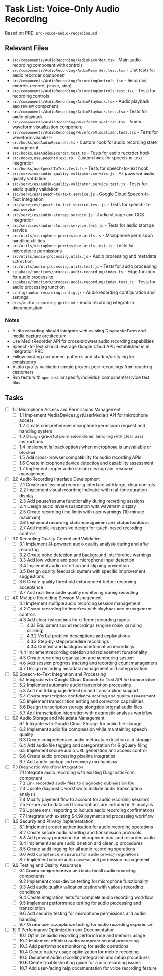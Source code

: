 # Task List: Voice-Only Audio Recording

Based on PRD: `prd-voice-audio-recording.md`

## Relevant Files

- `src/components/AudioRecording/AudioRecorder.tsx` - Main audio recording component with controls
- `src/components/AudioRecording/AudioRecorder.test.tsx` - Unit tests for audio recorder component
- `src/components/AudioRecording/RecordingControls.tsx` - Recording controls (record, pause, stop)
- `src/components/AudioRecording/RecordingControls.test.tsx` - Tests for recording controls
- `src/components/AudioRecording/AudioPlayback.tsx` - Audio playback and review component
- `src/components/AudioRecording/AudioPlayback.test.tsx` - Tests for audio playback
- `src/components/AudioRecording/WaveformVisualizer.tsx` - Audio waveform visualization component
- `src/components/AudioRecording/WaveformVisualizer.test.tsx` - Tests for waveform visualizer
- `src/hooks/useAudioRecorder.ts` - Custom hook for audio recording state management
- `src/hooks/useAudioRecorder.test.ts` - Tests for audio recorder hook
- `src/hooks/useSpeechToText.ts` - Custom hook for speech-to-text integration
- `src/hooks/useSpeechToText.test.ts` - Tests for speech-to-text hook
- `src/services/audio-quality-validator.service.js` - AI-powered audio quality validation
- `src/services/audio-quality-validator.service.test.js` - Tests for audio quality validation
- `src/services/speech-to-text.service.js` - Google Cloud Speech-to-Text integration
- `src/services/speech-to-text.service.test.js` - Tests for speech-to-text service
- `src/services/audio-storage.service.js` - Audio storage and GCS integration
- `src/services/audio-storage.service.test.js` - Tests for audio storage service
- `src/utils/microphone-permissions.utils.js` - Microphone permission handling utilities
- `src/utils/microphone-permissions.utils.test.js` - Tests for microphone permissions
- `src/utils/audio-processing.utils.js` - Audio processing and metadata extraction
- `src/utils/audio-processing.utils.test.js` - Tests for audio processing
- `supabase/functions/process-audio-recording/index.ts` - Edge function for audio processing
- `supabase/functions/process-audio-recording/index.test.ts` - Tests for audio processing function
- `config/audio-recording.config.js` - Audio recording configuration and settings
- `docs/audio-recording-guide.md` - Audio recording integration documentation

### Notes

- Audio recording should integrate with existing DiagnosticForm and media capture architecture
- Use MediaRecorder API for cross-browser audio recording capabilities
- Speech-to-Text should leverage Google Cloud APIs established in AI integration PRD
- Follow existing component patterns and shadcn/ui styling for consistency
- Audio quality validation should prevent poor recordings from reaching customers
- Run tests with `npm test` or specify individual component/service test files

## Tasks

- [ ] 1.0 Microphone Access and Permissions Management
  - [ ] 1.1 Implement MediaDevices.getUserMedia() API for microphone access
  - [ ] 1.2 Create comprehensive microphone permission request and handling system
  - [ ] 1.3 Design graceful permission denial handling with clear user instructions
  - [ ] 1.4 Implement fallback options when microphone is unavailable or blocked
  - [ ] 1.5 Add cross-browser compatibility for audio recording APIs
  - [ ] 1.6 Create microphone device detection and capability assessment
  - [ ] 1.7 Implement proper audio stream cleanup and resource management

- [ ] 2.0 Audio Recording Interface Development
  - [ ] 2.1 Create professional recording interface with large, clear controls
  - [ ] 2.2 Implement visual recording indicator with real-time duration display
  - [ ] 2.3 Add pause/resume functionality during recording sessions
  - [ ] 2.4 Design audio level visualization with waveform display
  - [ ] 2.5 Create recording time limits with user warnings (10-minute maximum)
  - [ ] 2.6 Implement recording state management and status feedback
  - [ ] 2.7 Add mobile-responsive design for touch-based recording controls

- [ ] 3.0 Recording Quality Control and Validation
  - [ ] 3.1 Implement AI-powered audio quality analysis during and after recording
  - [ ] 3.2 Create noise detection and background interference warnings
  - [ ] 3.3 Add low volume and poor microphone input detection
  - [ ] 3.4 Implement audio distortion and clipping prevention
  - [ ] 3.5 Design quality feedback system with specific improvement suggestions
  - [ ] 3.6 Create quality threshold enforcement before recording acceptance
  - [ ] 3.7 Add real-time audio quality monitoring during recording

- [ ] 4.0 Multiple Recording Session Management
  - [ ] 4.1 Implement multiple audio recording session management
  - [ ] 4.2 Create recording list interface with playback and management controls
  - [ ] 4.3 Add clear instructions for different recording types:
    - [ ] 4.3.1 Equipment sound recordings (engine noise, grinding, clicking)
    - [ ] 4.3.2 Verbal problem descriptions and explanations
    - [ ] 4.3.3 Step-by-step procedure recordings
    - [ ] 4.3.4 Context and background information recordings
  - [ ] 4.4 Implement recording deletion and replacement functionality
  - [ ] 4.5 Create recording organization and numbering system
  - [ ] 4.6 Add session progress tracking and recording count management
  - [ ] 4.7 Design recording metadata management and categorization

- [ ] 5.0 Speech-to-Text Integration and Processing
  - [ ] 5.1 Integrate with Google Cloud Speech-to-Text API for transcription
  - [ ] 5.2 Implement automatic audio transcription processing
  - [ ] 5.3 Add multi-language detection and transcription support
  - [ ] 5.4 Create transcription confidence scoring and quality assessment
  - [ ] 5.5 Implement transcription editing and correction capabilities
  - [ ] 5.6 Design transcription storage alongside original audio files
  - [ ] 5.7 Add transcription integration with diagnostic analysis workflow

- [ ] 6.0 Audio Storage and Metadata Management
  - [ ] 6.1 Integrate with Google Cloud Storage for audio file storage
  - [ ] 6.2 Implement audio file compression while maintaining speech quality
  - [ ] 6.3 Create comprehensive audio metadata extraction and storage
  - [ ] 6.4 Add audio file tagging and categorization for BigQuery filing
  - [ ] 6.5 Implement secure audio URL generation and access control
  - [ ] 6.6 Create audio processing pipeline integration
  - [ ] 6.7 Add audio backup and recovery mechanisms

- [ ] 7.0 Diagnostic Workflow Integration
  - [ ] 7.1 Integrate audio recording with existing DiagnosticForm component
  - [ ] 7.2 Link recorded audio files to diagnostic submission IDs
  - [ ] 7.3 Update diagnostic workflow to include audio transcription analysis
  - [ ] 7.4 Modify payment flow to account for audio recording sessions
  - [ ] 7.5 Ensure audio data and transcriptions are included in AI analysis
  - [ ] 7.6 Update email reporting to include audio recording confirmations
  - [ ] 7.7 Integrate with existing $4.99 payment and processing workflow

- [ ] 8.0 Security and Privacy Implementation
  - [ ] 8.1 Implement proper authentication for audio recording operations
  - [ ] 8.2 Create secure audio handling and transmission protocols
  - [ ] 8.3 Add privacy protection for microphone data and recorded audio
  - [ ] 8.4 Implement secure audio deletion and cleanup procedures
  - [ ] 8.5 Create audit logging for all audio recording operations
  - [ ] 8.6 Add compliance measures for audio privacy regulations
  - [ ] 8.7 Implement secure audio access and permission management

- [ ] 9.0 Testing and Quality Assurance
  - [ ] 9.1 Create comprehensive unit tests for all audio recording components
  - [ ] 9.2 Implement cross-device testing for microphone functionality
  - [ ] 9.3 Add audio quality validation testing with various recording conditions
  - [ ] 9.4 Create integration tests for complete audio recording workflow
  - [ ] 9.5 Implement performance testing for audio processing and transcription
  - [ ] 9.6 Add security testing for microphone permissions and audio handling
  - [ ] 9.7 Create user acceptance testing for audio recording experience

- [ ] 10.0 Performance Optimization and Documentation
  - [ ] 10.1 Optimize audio recording performance and memory usage
  - [ ] 10.2 Implement efficient audio compression and processing
  - [ ] 10.3 Add performance monitoring for audio operations
  - [ ] 10.4 Create battery usage optimization for mobile recording
  - [ ] 10.5 Document audio recording integration and setup procedures
  - [ ] 10.6 Create troubleshooting guide for audio recording issues
  - [ ] 10.7 Add user-facing help documentation for voice recording feature